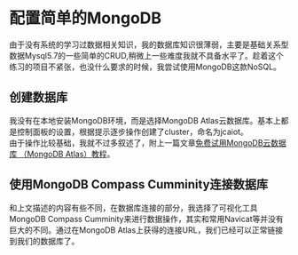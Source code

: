 # 配置简单的MongoDB

由于没有系统的学习过数据相关知识，我的数据库知识很薄弱，主要是基础关系型数据Mysql5.7的一些简单的CRUD,稍微上一些难度我就不具备水平了。趁着这个练习的项目不紧张，也没什么要求的时候，我尝试使用MongoDB这款NoSQL。


## 创建数据库
我没有在本地安装MongoDB环境，而是选择MongoDB Atlas云数据库。基本上都是控制面板的设置，根据提示逐步操作创建了cluster，命名为jcaiot。  
由于操作比较基础，我就不过多叙述了，附上一篇文章[免费试用MongoDB云数据库 （MongoDB Atlas）教程](https://www.cnblogs.com/xybaby/p/9460634.html)。

## 使用MongoDB Compass Cumminity连接数据库
和上文描述的内容有些不同，在数据库连接的部分，我选择了可视化工具MongoDB Compass Cumminity来进行数据操作，其实和常用Navicat等并没有巨大的不同。通过在MongoDB Atlas上获得的连接URL，我们已经可以正常链接到我们的数据库了。